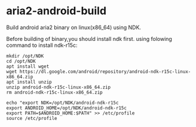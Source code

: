 # aria2-android-build
Build android aria2 binary on linux(x86_64) using NDK.



Before building of binary,you should install ndk first.
using folowing command to install ndk-r15c:
``` sshell
mkdir /opt/NDK
cd /opt/NDK
apt install wget
wget https://dl.google.com/android/repository/android-ndk-r15c-linux-x86_64.zip
apt install unzip
unzip android-ndk-r15c-linux-x86_64.zip
rm android-ndk-r15c-linux-x86_64.zip

echo "export NDK=/opt/NDK/android-ndk-r15c
export ANDROID_HOME=/opt/NDK/android-ndk-r15c
export PATH=$ANDROID_HOME:$PATH" >> /etc/profile
source /etc/profile
```
